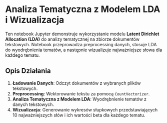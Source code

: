 # Analiza Tematyczna z Modelem LDA i Wizualizacja

Ten notebook Jupyter demonstruje wykorzystanie modelu **Latent Dirichlet Allocation (LDA)** do analizy tematycznej na zbiorze dokumentów tekstowych. Notebook przeprowadza preprocessing danych, stosuje LDA do wyodrębnienia tematów, a następnie wizualizuje najważniejsze słowa dla każdego tematu.

## Opis Działania

1. **Ładowanie Danych**: Odczyt dokumentów z wybranych plików tekstowych.
2. **Preprocessing**: Wektorowanie tekstu za pomocą `CountVectorizer`.
3. **Analiza Tematyczna z Modelem LDA**: Wyodrębnienie tematów z danych tekstowych.
4. **Wizualizacja**: Generowanie wykresów słupkowych przedstawiających 10 najważniejszych słów i ich wartości beta dla każdego tematu.
